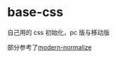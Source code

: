 # base-css

自己用的 css 初始化，pc 版与移动版

部分参考了[modern-normalize](https://github.com/sindresorhus/modern-normalize,'一组针对现代浏览器的默认样式库')
